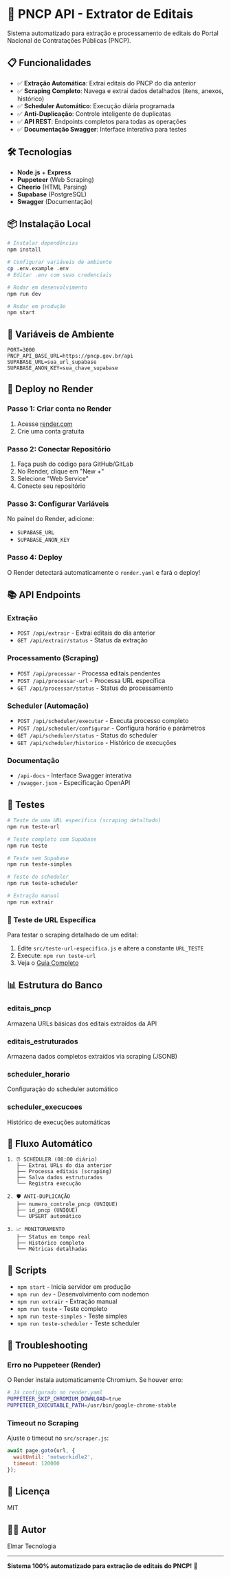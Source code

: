 # 🚀 PNCP API - Extrator de Editais

Sistema automatizado para extração e processamento de editais do Portal Nacional de Contratações Públicas (PNCP).

## 📋 Funcionalidades

- ✅ **Extração Automática**: Extrai editais do PNCP do dia anterior
- ✅ **Scraping Completo**: Navega e extrai dados detalhados (itens, anexos, histórico)
- ✅ **Scheduler Automático**: Execução diária programada
- ✅ **Anti-Duplicação**: Controle inteligente de duplicatas
- ✅ **API REST**: Endpoints completos para todas as operações
- ✅ **Documentação Swagger**: Interface interativa para testes

## 🛠️ Tecnologias

- **Node.js** + **Express**
- **Puppeteer** (Web Scraping)
- **Cheerio** (HTML Parsing)
- **Supabase** (PostgreSQL)
- **Swagger** (Documentação)

## 📦 Instalação Local

```bash
# Instalar dependências
npm install

# Configurar variáveis de ambiente
cp .env.example .env
# Editar .env com suas credenciais

# Rodar em desenvolvimento
npm run dev

# Rodar em produção
npm start
```

## 🔧 Variáveis de Ambiente

```env
PORT=3000
PNCP_API_BASE_URL=https://pncp.gov.br/api
SUPABASE_URL=sua_url_supabase
SUPABASE_ANON_KEY=sua_chave_supabase
```

## 🚀 Deploy no Render

### Passo 1: Criar conta no Render
1. Acesse [render.com](https://render.com)
2. Crie uma conta gratuita

### Passo 2: Conectar Repositório
1. Faça push do código para GitHub/GitLab
2. No Render, clique em "New +"
3. Selecione "Web Service"
4. Conecte seu repositório

### Passo 3: Configurar Variáveis
No painel do Render, adicione:
- `SUPABASE_URL`
- `SUPABASE_ANON_KEY`

### Passo 4: Deploy
O Render detectará automaticamente o `render.yaml` e fará o deploy!

## 📚 API Endpoints

### Extração
- `POST /api/extrair` - Extrai editais do dia anterior
- `GET /api/extrair/status` - Status da extração

### Processamento (Scraping)
- `POST /api/processar` - Processa editais pendentes
- `POST /api/processar-url` - Processa URL específica
- `GET /api/processar/status` - Status do processamento

### Scheduler (Automação)
- `POST /api/scheduler/executar` - Executa processo completo
- `POST /api/scheduler/configurar` - Configura horário e parâmetros
- `GET /api/scheduler/status` - Status do scheduler
- `GET /api/scheduler/historico` - Histórico de execuções

### Documentação
- `/api-docs` - Interface Swagger interativa
- `/swagger.json` - Especificação OpenAPI

## 🧪 Testes

```bash
# Teste de uma URL específica (scraping detalhado)
npm run teste-url

# Teste completo com Supabase
npm run teste

# Teste sem Supabase
npm run teste-simples

# Teste do scheduler
npm run teste-scheduler

# Extração manual
npm run extrair
```

### 🎯 Teste de URL Específica
Para testar o scraping detalhado de um edital:
1. Edite `src/teste-url-especifica.js` e altere a constante `URL_TESTE`
2. Execute: `npm run teste-url`
3. Veja o [Guia Completo](./TESTE-SCRAPING.md)

## 📊 Estrutura do Banco

### editais_pncp
Armazena URLs básicas dos editais extraídos da API

### editais_estruturados
Armazena dados completos extraídos via scraping (JSONB)

### scheduler_horario
Configuração do scheduler automático

### scheduler_execucoes
Histórico de execuções automáticas

## 🔄 Fluxo Automático

```
1. ⏰ SCHEDULER (08:00 diário)
   ├── Extrai URLs do dia anterior
   ├── Processa editais (scraping)
   ├── Salva dados estruturados
   └── Registra execução

2. 🛡️ ANTI-DUPLICAÇÃO
   ├── numero_controle_pncp (UNIQUE)
   ├── id_pncp (UNIQUE)
   └── UPSERT automático

3. 📈 MONITORAMENTO
   ├── Status em tempo real
   ├── Histórico completo
   └── Métricas detalhadas
```

## 📝 Scripts

- `npm start` - Inicia servidor em produção
- `npm run dev` - Desenvolvimento com nodemon
- `npm run extrair` - Extração manual
- `npm run teste` - Teste completo
- `npm run teste-simples` - Teste simples
- `npm run teste-scheduler` - Teste scheduler

## 🐛 Troubleshooting

### Erro no Puppeteer (Render)
O Render instala automaticamente Chromium. Se houver erro:
```bash
# Já configurado no render.yaml
PUPPETEER_SKIP_CHROMIUM_DOWNLOAD=true
PUPPETEER_EXECUTABLE_PATH=/usr/bin/google-chrome-stable
```

### Timeout no Scraping
Ajuste o timeout no `src/scraper.js`:
```javascript
await page.goto(url, { 
  waitUntil: 'networkidle2', 
  timeout: 120000 
});
```

## 📄 Licença

MIT

## 👨‍💻 Autor

Elmar Tecnologia

---

**Sistema 100% automatizado para extração de editais do PNCP!** 🎊

